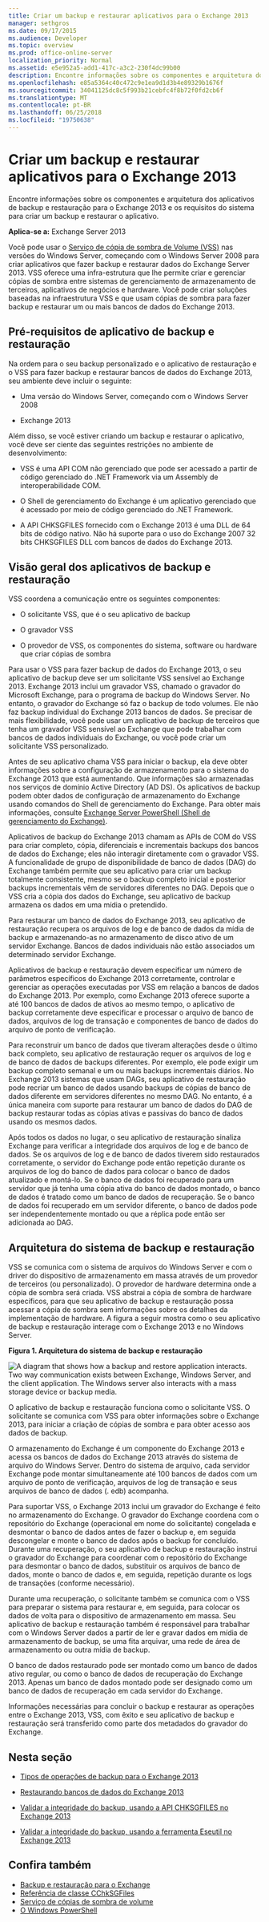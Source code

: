 ```yaml
---
title: Criar um backup e restaurar aplicativos para o Exchange 2013
manager: sethgros
ms.date: 09/17/2015
ms.audience: Developer
ms.topic: overview
ms.prod: office-online-server
localization_priority: Normal
ms.assetid: e5e952a5-add1-417c-a3c2-230f4dc99b00
description: Encontre informações sobre os componentes e arquitetura dos aplicativos de backup e restauração para o Exchange 2013 e os requisitos do sistema para criar um backup e restaurar o aplicativo.
ms.openlocfilehash: e85a5364c40c472c9e1ea9d1d3b4e89329b1676f
ms.sourcegitcommit: 34041125dc8c5f993b21cebfc4f8b72f0fd2cb6f
ms.translationtype: MT
ms.contentlocale: pt-BR
ms.lasthandoff: 06/25/2018
ms.locfileid: "19750638"
---
```

# <a name="build-backup-and-restore-applications-for-exchange-2013"></a>Criar um backup e restaurar aplicativos para o Exchange 2013

Encontre informações sobre os componentes e arquitetura dos aplicativos de backup e restauração para o Exchange 2013 e os requisitos do sistema para criar um backup e restaurar o aplicativo.
  
**Aplica-se a:** Exchange Server 2013 
  
Você pode usar o [Serviço de cópia de sombra de Volume (VSS)](http://msdn.microsoft.com/en-us/library/bb968832%28VS.85%29.aspx) nas versões do Windows Server, começando com o Windows Server 2008 para criar aplicativos que fazer backup e restaurar dados do Exchange Server 2013. VSS oferece uma infra-estrutura que lhe permite criar e gerenciar cópias de sombra entre sistemas de gerenciamento de armazenamento de terceiros, aplicativos de negócios e hardware. Você pode criar soluções baseadas na infraestrutura VSS e que usam cópias de sombra para fazer backup e restaurar um ou mais bancos de dados do Exchange 2013. 
  
## <a name="backup-and-restore-application-prerequisites"></a>Pré-requisitos de aplicativo de backup e restauração
<a name="bk_systemrequirements"> </a>

Na ordem para o seu backup personalizado e o aplicativo de restauração e o VSS para fazer backup e restaurar bancos de dados do Exchange 2013, seu ambiente deve incluir o seguinte:
  
- Uma versão do Windows Server, começando com o Windows Server 2008 
    
- Exchange 2013
    
Além disso, se você estiver criando um backup e restaurar o aplicativo, você deve ser ciente das seguintes restrições no ambiente de desenvolvimento:
  
- VSS é uma API COM não gerenciado que pode ser acessado a partir de código gerenciado do .NET Framework via um Assembly de interoperabilidade COM.
    
- O Shell de gerenciamento do Exchange é um aplicativo gerenciado que é acessado por meio de código gerenciado do .NET Framework.
    
- A API CHKSGFILES fornecido com o Exchange 2013 é uma DLL de 64 bits de código nativo. Não há suporte para o uso do Exchange 2007 32 bits CHKSGFILES DLL com bancos de dados do Exchange 2013.
    
## <a name="backup-and-restore-application-overview"></a>Visão geral dos aplicativos de backup e restauração
<a name="bk_components"> </a>

VSS coordena a comunicação entre os seguintes componentes: 
  
- O solicitante VSS, que é o seu aplicativo de backup
    
- O gravador VSS
    
- O provedor de VSS, os componentes do sistema, software ou hardware que criar cópias de sombra
    
Para usar o VSS para fazer backup de dados do Exchange 2013, o seu aplicativo de backup deve ser um solicitante VSS sensível ao Exchange 2013. Exchange 2013 inclui um gravador VSS, chamado o gravador do Microsoft Exchange, para o programa de backup do Windows Server. No entanto, o gravador do Exchange só faz o backup de todo volumes. Ele não faz backup individual do Exchange 2013 bancos de dados. Se precisar de mais flexibilidade, você pode usar um aplicativo de backup de terceiros que tenha um gravador VSS sensível ao Exchange que pode trabalhar com bancos de dados individuais do Exchange, ou você pode criar um solicitante VSS personalizado.
  
Antes de seu aplicativo chama VSS para iniciar o backup, ela deve obter informações sobre a configuração de armazenamento para o sistema do Exchange 2013 que está aumentando. Que informações são armazenadas nos serviços de domínio Active Directory (AD DS). Os aplicativos de backup podem obter dados de configuração de armazenamento do Exchange usando comandos do Shell de gerenciamento do Exchange. Para obter mais informações, consulte [Exchange Server PowerShell (Shell de gerenciamento do Exchange)](https://docs.microsoft.com/en-us/powershell/exchange/exchange-server/exchange-management-shell?view=exchange-ps). 
  
Aplicativos de backup do Exchange 2013 chamam as APIs de COM do VSS para criar completo, cópia, diferenciais e incrementais backups dos bancos de dados do Exchange; eles não interagir diretamente com o gravador VSS. A funcionalidade de grupo de disponibilidade de banco de dados (DAG) do Exchange também permite que seu aplicativo para criar um backup totalmente consistente, mesmo se o backup completo inicial e posterior backups incrementais vêm de servidores diferentes no DAG. Depois que o VSS cria a cópia dos dados do Exchange, seu aplicativo de backup armazena os dados em uma mídia o pretendido.
  
Para restaurar um banco de dados do Exchange 2013, seu aplicativo de restauração recupera os arquivos de log e de banco de dados da mídia de backup e armazenando-as no armazenamento de disco ativo de um servidor Exchange. Bancos de dados individuais não estão associados um determinado servidor Exchange. 
  
Aplicativos de backup e restauração devem especificar um número de parâmetros específicos do Exchange 2013 corretamente, controlar e gerenciar as operações executadas por VSS em relação a bancos de dados do Exchange 2013. Por exemplo, como Exchange 2013 oferece suporte a até 100 bancos de dados de ativos ao mesmo tempo, o aplicativo de backup corretamente deve especificar e processar o arquivo de banco de dados, arquivos de log de transação e componentes de banco de dados do arquivo de ponto de verificação.
  
Para reconstruir um banco de dados que tiveram alterações desde o último back completo, seu aplicativo de restauração requer os arquivos de log e de banco de dados de backups diferentes. Por exemplo, ele pode exigir um backup completo semanal e um ou mais backups incrementais diários. No Exchange 2013 sistemas que usam DAGs, seu aplicativo de restauração pode recriar um banco de dados usando backups de cópias de banco de dados diferente em servidores diferentes no mesmo DAG. No entanto, é a única maneira com suporte para restaurar um banco de dados do DAG de backup restaurar todas as cópias ativas e passivas do banco de dados usando os mesmos dados.
  
Após todos os dados no lugar, o seu aplicativo de restauração sinaliza Exchange para verificar a integridade dos arquivos de log e de banco de dados. Se os arquivos de log e de banco de dados tiverem sido restaurados corretamente, o servidor do Exchange pode então repetição durante os arquivos de log do banco de dados para colocar o banco de dados atualizado e montá-lo. Se o banco de dados foi recuperado para um servidor que já tenha uma cópia ativa do banco de dados montado, o banco de dados é tratado como um banco de dados de recuperação. Se o banco de dados foi recuperado em um servidor diferente, o banco de dados pode ser independentemente montado ou que a réplica pode então ser adicionada ao DAG.
  
## <a name="backup-and-restore-system-architecture"></a>Arquitetura do sistema de backup e restauração
<a name="bk_ExchangeVSS"> </a>

VSS se comunica com o sistema de arquivos do Windows Server e com o driver do dispositivo de armazenamento em massa através de um provedor de terceiros (ou personalizado). O provedor de hardware determina onde a cópia de sombra será criada. VSS abstrai a cópia de sombra de hardware específicos, para que seu aplicativo de backup e restauração possa acessar a cópia de sombra sem informações sobre os detalhes da implementação de hardware. A figura a seguir mostra como o seu aplicativo de backup e restauração interage com o Exchange 2013 e no Windows Server.
  
**Figura 1. Arquitetura do sistema de backup e restauração**

![A diagram that shows how a backup and restore application interacts. Two way communication exists between Exchange, Windows Server, and the client application. The Windows server also interacts with a mass storage device or backup media.](media/VSS_architecture_E2k7.gif)
  
O aplicativo de backup e restauração funciona como o solicitante VSS. O solicitante se comunica com VSS para obter informações sobre o Exchange 2013, para iniciar a criação de cópias de sombra e para obter acesso aos dados de backup. 
  
O armazenamento do Exchange é um componente do Exchange 2013 e acessa os bancos de dados do Exchange 2013 através do sistema de arquivo do Windows Server. Dentro do sistema de arquivo, cada servidor Exchange pode montar simultaneamente até 100 bancos de dados com um arquivo de ponto de verificação, arquivos de log de transação e seus arquivos de banco de dados (. edb) acompanha.
  
Para suportar VSS, o Exchange 2013 inclui um gravador do Exchange é feito no armazenamento do Exchange. O gravador do Exchange coordena com o repositório do Exchange (operacional em nome do solicitante) congelada e desmontar o banco de dados antes de fazer o backup e, em seguida descongelar e monte o banco de dados após o backup for concluído. Durante uma recuperação, o seu aplicativo de backup e restauração instrui o gravador do Exchange para coordenar com o repositório do Exchange para desmontar o banco de dados, substituir os arquivos de banco de dados, monte o banco de dados e, em seguida, repetição durante os logs de transações (conforme necessário).
  
Durante uma recuperação, o solicitante também se comunica com o VSS para preparar o sistema para restaurar e, em seguida, para colocar os dados de volta para o dispositivo de armazenamento em massa. Seu aplicativo de backup e restauração também é responsável para trabalhar com o Windows Server dados a partir de ler e gravar dados em mídia de armazenamento de backup, se uma fita arquivar, uma rede de área de armazenamento ou outra mídia de backup.
  
O banco de dados restaurado pode ser montado como um banco de dados ativo regular, ou como o banco de dados de recuperação do Exchange 2013. Apenas um banco de dados montado pode ser designado como um banco de dados de recuperação em cada servidor do Exchange.
  
Informações necessárias para concluir o backup e restaurar as operações entre o Exchange 2013, VSS, com êxito e seu aplicativo de backup e restauração será transferido como parte dos metadados do gravador do Exchange.
  
## <a name="in-this-section"></a>Nesta seção
<a name="bk_inthissection"> </a>

- [Tipos de operações de backup para o Exchange 2013](types-of-backup-operations-for-exchange-2013.md)
    
- [Restaurando bancos de dados do Exchange 2013](restoring-exchange-2013-databases.md)
    
- [Validar a integridade do backup, usando a API CHKSGFILES no Exchange 2013](how-to-validate-backup-integrity-by-using-the-chksgfiles-api-in-exchange.md)
    
- [Validar a integridade do backup, usando a ferramenta Eseutil no Exchange 2013](how-to-validate-backup-integrity-by-using-the-eseutil-tool-in-exchange-2013.md)
    
## <a name="see-also"></a>Confira também

- [Backup e restauração para o Exchange](backup-and-restore-for-exchange-2013.md) 
- [Referência de classe CChkSGFiles](cchksgfiles-class-reference.md) 
- [Serviço de cópias de sombra de volume](http://msdn.microsoft.com/en-us/library/bb968832%28VS.85%29.aspx) 
- [O Windows PowerShell](http://msdn.microsoft.com/en-us/library/dd835506%28v=vs.85%29.aspx)
    

